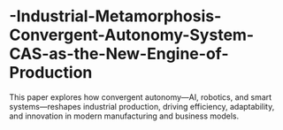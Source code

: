 # -Industrial-Metamorphosis-Convergent-Autonomy-System-CAS-as-the-New-Engine-of-Production
This paper explores how convergent autonomy—AI, robotics, and smart systems—reshapes industrial production, driving efficiency, adaptability, and innovation in modern manufacturing and business models.
